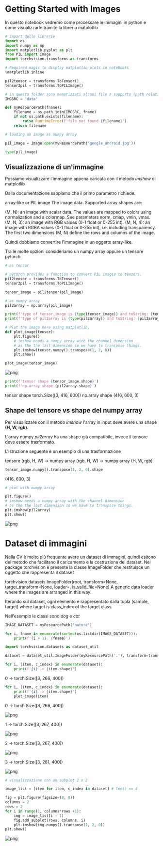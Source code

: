 # Getting Started with Images

In questo notebook vedremo come processare le immagini in python e come visualizzarle tramite la libreria matplotlib

```python
# import delle librerie
import os
import numpy as np
import matplotlib.pyplot as plt
from PIL import Image
import torchvision.transforms as transforms

# Required magic to display matplotlib plots in notebooks
%matplotlib inline

pil2tensor = transforms.ToTensor()
tensor2pil = transforms.ToPILImage()

# in questa folder sono memorizzati alcuni file a supporto (path relativo al notebook corrente)
IMGSRC = 'data'

def myResourcePath(fname):
    filename = os.path.join(IMGSRC, fname)
    if not os.path.exists(filename):
        raise RuntimeError(f'file not found {filename}')
    return filename
```

```python
# loading an image as numpy array

pil_image = Image.open(myResourcePath('google_android.jpg'))
```

```python
type(pil_image)
```

## Visualizzazione di un'immagine

Possiamo visualizzare l'immagine appena caricata con il metodo *imshow* di matplotlib

Dalla documentazione sappiamo che il primo parametro richiede:

 array-like or PIL image
 The image data. Supported array shapes are:

 (M, N): an image with scalar data. The values are mapped to colors using normalization and a colormap. See parameters norm, cmap, vmin, vmax.
 (M, N, 3): an image with RGB values (0-1 float or 0-255 int).
 (M, N, 4): an image with RGBA values (0-1 float or 0-255 int), i.e. including transparency.
 The first two dimensions (M, N) define the rows and columns of the image.

Quindi dobbiamo convertire l'immagine in un oggetto array-like. 

Tra le molte opzioni consideriamo un numpy array oppure un tensore pytorch

```python
# as tensor

# pytorch provides a function to convert PIL images to tensors.
pil2tensor = transforms.ToTensor()
tensor2pil = transforms.ToPILImage()

tensor_image = pil2tensor(pil_image)

# as numpy array
pil2array = np.array(pil_image)
```

```python
print(f'type of tensor_image is {type(tensor_image)} and toString: {tensor_image}')
print(f'type of pil2array is {type(pil2array)} and toString: {pil2array}')
```

```python
# Plot the image here using matplotlib.
def plot_image(tensor):
    plt.figure()
    # imshow needs a numpy array with the channel dimension
    # as the the last dimension so we have to transpose things.
    plt.imshow(tensor.numpy().transpose(1, 2, 0))
    plt.show()

plot_image(tensor_image)
```

![png](01_LoadingImage_7_0.png)

```python
print(f'tensor shape {tensor_image.shape}')
print(f'np.array shape {pil2array.shape}')
```

 tensor shape torch.Size([3, 416, 600])
 np.array shape (416, 600, 3)

## Shape del tensore vs shape del numpy array

Per visualizzare con il metodo *imshow* l'array in input deve avere una shape **(H, W, rgb)**.

L'array numpy *pil2array* ha una shape già compatibile, invece il tensore deve essere trasformato.

L'istruzione seguente è un esempio di una trasformazione

 tensore (rgb, H, W) -> numpy array (rgb, H, W) -> numpy array (H, W, rgb) 

```python
tensor_image.numpy().transpose(1, 2, 0).shape
```

 (416, 600, 3)

```python
# plot with numpy array

plt.figure()
# imshow needs a numpy array with the channel dimension
# as the the last dimension so we have to transpose things.
plt.imshow(pil2array)
plt.show()
```

![png](01_LoadingImage_11_0.png)

# Dataset di immagini

Nella CV è molto più frequente avere un dataset di immagini, quindi esitono dei metodo che facilitano il caricamento e la costruzione del dataset. Nel package torchvision è presente la classe ImageFolder che restituisce un oggetto che rappresenta il dataset

 torchvision.datasets.ImageFolder(root, transform=None, target_transform=None, loader=<function default_loader>, is_valid_file=None)
 A generic data loader where the images are arranged in this way:

Iterando sul dataset, ogni elemento è rappresentato dalla tupla (sample, target) where target is class_index of the target class.

Nell'esempio le classi sono *dog* e *cat*

```python
IMAGE_DATASET = myResourcePath('nature')

for i, fname in enumerate(sorted(os.listdir(IMAGE_DATASET))):
    print(f'{i + 1}. {fname}')
```

```python
import torchvision.datasets as dataset_util

dataset = dataset_util.ImageFolder(myResourcePath('.'), transform=transforms.ToTensor())
```

```python
for i, (item, c_index) in enumerate(dataset):
    print(f'{i} -> {item.shape}')
```

 0 -> torch.Size([3, 266, 400])

```python
for i, (item, c_index) in enumerate(dataset):
    print(f'{i} -> {item.shape}')
    plot_image(item)
```

 0 -> torch.Size([3, 266, 400])

![png](01_LoadingImage_16_1.png)

 1 -> torch.Size([3, 267, 400])

![png](01_LoadingImage_16_3.png)

 2 -> torch.Size([3, 267, 400])

![png](01_LoadingImage_16_5.png)

 3 -> torch.Size([3, 281, 400])

![png](01_LoadingImage_16_7.png)

```python
# visualizzazione con un subplot 2 x 2

image_list = [item for item, c_index in dataset] # len() == 4

fig = plt.figure(figsize=(8, 8))
columns = 2
rows = 2
for i in range(1, columns*rows +1):
    img = image_list[i - 1]
    fig.add_subplot(rows, columns, i)
    plt.imshow(img.numpy().transpose(1, 2, 0))
plt.show()
```

![png](01_LoadingImage_17_0.png)

